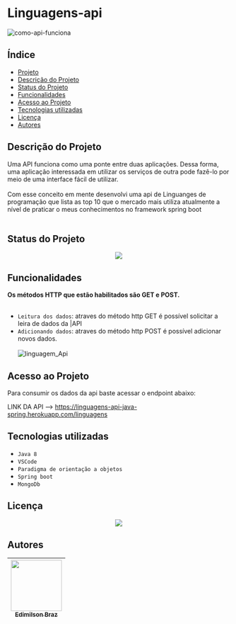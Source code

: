 # Linguagens-api

![como-api-funciona](https://user-images.githubusercontent.com/65040481/180644627-09b02d8b-3783-40b7-bf5f-84db16dde5ae.jpg)

## Índice 

* [Projeto](#linguagens-api)
* [Descrição do Projeto](#descrição-do-projeto)
* [Status do Projeto](#status-do-projeto)
* [Funcionalidades](#funcionalidades)
* [Acesso ao Projeto](#acesso-ao-projeto)
* [Tecnologias utilizadas](#tecnologias-utilizadas)
* [Licença](#licença)
* [Autores](#autores)


## Descrição do Projeto
Uma API funciona como uma ponte entre duas aplicações. Dessa forma, uma aplicação interessada em utilizar os serviços de outra pode fazê-lo por meio de uma interface fácil de utilizar. <br><br>
Com esse conceito em mente desenvolvi uma api de Linguanges de programação que lista as top 10 que o mercado mais utiliza atualmente a nível de praticar o meus conhecimentos no framework spring boot<br><br>


## Status do Projeto
<p align="center">
<img src="http://img.shields.io/static/v1?label=STATUS&message=EM%20DESENVOLVIMENTO&color=GREEN&style=for-the-badge"/>
</p>

## Funcionalidades
**Os métodos HTTP que estão habilitados são GET e POST.** <br><br>
- `Leitura dos dados`: atraves do método http GET é possível solicitar a leira de dados da |API
- `Adicionando dados`: atraves do método http POST é possível adicionar novos dados.
<br><br>
![linguagem_Api](https://user-images.githubusercontent.com/65040481/180646872-fa1a975b-92d7-4020-b164-f47421efe382.gif)

## Acesso ao Projeto
Para consumir os dados da api baste acessar o endpoint abaixo:

LINK DA API --> https://linguagens-api-java-spring.herokuapp.com/linguagens

## Tecnologias utilizadas
- `Java 8`
- `VSCode`
- `Paradigma de orientação a objetos`
- `Spring boot`
- `MongoDb`

## Licença
<p align="center">
<img src="http://img.shields.io/static/v1?label=LICENCA&message=MIT&color=GREEN&style=for-the-badge"/>
</p>

## Autores

| [<img src="https://avatars.githubusercontent.com/u/65040481?v=4" width=115><br><sub>Edimilson Braz</sub>](https://github.com/edimilsonbraz)
| :---: |
